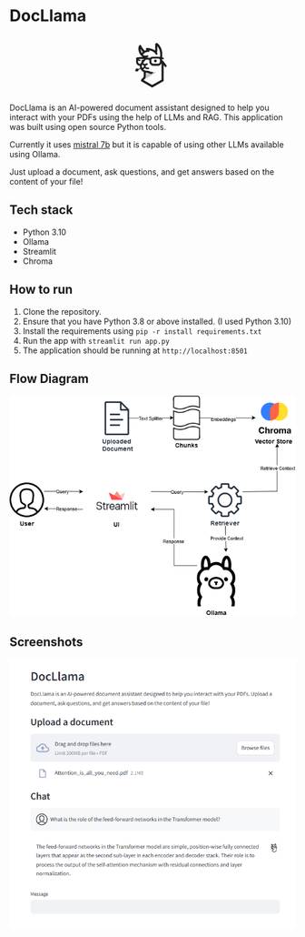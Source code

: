 # DocLlama
<div align="center">
<img src="images/DocLlama.png" height="100" width="100">
</div>

DocLlama is an AI-powered document assistant designed to help you interact with your PDFs using the help of LLMs and RAG. This application was built using open source Python tools.

Currently it uses [mistral 7b](https://mistral.ai/news/announcing-mistral-7b/) but it is capable of using other LLMs available using Ollama.

Just upload a document, ask questions, and get answers based on the content of your file!

## Tech stack
<ul>
    <li>Python 3.10</li>
    <li>Ollama</li>
    <li>Streamlit</li>
    <li>Chroma</li>
</ul>

## How to run
<ol>
    <li>Clone the repository.</li>
    <li>Ensure that you have Python 3.8 or above installed. (I used Python 3.10)</li>
    <li>Install the requirements using <code>pip -r install requirements.txt</code></li>
    <li> Run the app with <code>streamlit run app.py </code></li>
    <li>The application should be running at <code>http://localhost:8501</code></li>
</ol>

## Flow Diagram

![Flow Diagram](images/docllama_flow.png)

## Screenshots

![Screenshot](images/docllama_screenshot.png)